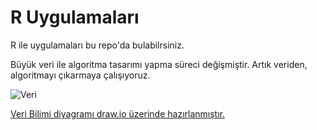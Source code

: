 # R Uygulamaları
R ile uygulamaları bu repo'da bulabilrsiniz.



Büyük veri ile algoritma tasarımı yapma süreci değişmiştir. Artık veriden, algoritmayı çıkarmaya çalışıyoruz.



![Veri](https://github.com/uzay00/VeriBilimi/blob/master/buyukveri.png)


[Veri Bilimi diyagramı draw.io üzerinde hazırlanmıştır.](https://www.draw.io/?lightbox=1&highlight=0000ff&edit=_blank&layers=1&nav=1#R7VnbjpswEP0aHlsFDAQek3S7falUKVIvjw4Y4sZgapxbv7422AmO2d0sm02lzRIp4DO%2B4DOeGXtwwKzY3TNYLb%2FSFBHHG6U7B3xyPC8ORuJfAvsWCKK4BXKG0xZyj8Ac%2F0UKVO3yNU5RbVTklBKOKxNMaFmihBsYZIxuzWoZJeaoFcyRBcwTSGz0B075skUjLzziXxDOl3pkN1TzW8BklTO6LtV4jgey5mrFBdR9qYnWS5jSbQcCdw6YMUp5%2B1TsZohIajVtbbvPD0gP781Qyc9p4LUNNpCskX7jkIim0xRvJJkE52UjCP%2Bs5UtNCcr4sSSecnVvWmVUjCumxfeKSl1RCj7UjaInooIbVbuHe1loQC2sEBaVKJWLumprvbHy6DBxZlFxBiLUu%2BjBWl1YcKNYjXqGsrxm5SK5Nlwh3i4xR%2FMKJlK6FYYusCUviBJnmJAZJZQ1bUEWJShJBF5zRleoI1lEgS88gh6vuzrVgt0gxtGuA6nVeo9ogTjbiypKCnxlOcqzeNrVbI926mps2bHRWGFQuYb80PXRPMSDspB%2Ba%2FEta7nHLMUWjWIu3OTK4mTUXD0stt4CTLXlJYIrJIRTyREWLmqiBAVOUzlgr5ouwPSBWc10FFhM%2Bz1Eexcgemy7pRlworEz852pu%2BLt%2FW3yHvj%2Bf%2BM96gkHJxyjMp3ICCspIrCucWIyLibO9j9FYaQLv2ThY3DQho6o3mN8odSI0DZbHTb6zF1jDBHI8caM630UqRG%2BUdxEMKUMPx6byoh9s4uarlmCVKtuoD3pKABPdMQhyxG3OhJcw32nWiUr1JZOD8ScpebYUvNU2td0tm9vKyH8jhiWkUkAcVgmqB7k5sLm6jG3QP5ebG6VeEkxb8QkjstcvQaVJS6ZbsLOYZMlCwkt5JJt6uVyAetnBlMsXqIbt5rfZazajV1T%2F6OeuDV%2BJbN2XUvhN27X4ohiqMP3w2F2DcATHV3Trl17O%2F%2BWNyh%2BbFIPrhcoXXsreOMW5cfmtsUPx0Mj5RMdXdWigvND5ZyWTAw%2BeGv6f2LlITi6A4OjeWaUh06Vz3FDXVY09GQnBsRR81QCIveKcTS0rf5mziWWux3713O3PQfC23a31gYmGngwsTYwpx1d1d3aJ5NnZxaDszKLE5JThnkBn5VEu2C6LIUoynrTZWESoUV2oWQCCE3t%2BrbRag%2FaXaWnu9ghRqsN%2F12ZF1ImiE5yCFF0PWX2HSEf%2F1Lwe11znO1f%2FrFA0PacjwXvWXLh1E9itdezS3qtLLmOze%2FB%2BqFg7cUXyjZYHb1isBbF43fJtvrx2y%2B4%2Bwc%3D)
